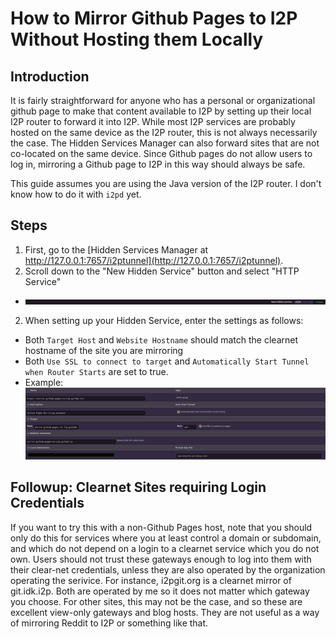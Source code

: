 # How to Mirror Github Pages to I2P Without Hosting them Locally

Introduction
------------

It is fairly straightforward for anyone who has a personal or organizational github
page to make that content available to I2P by setting up their local I2P router to
forward it into I2P. While most I2P services are probably hosted on the same device
as the I2P router, this is not always necessarily the case. The Hidden Services Manager
can also forward sites that are not co-located on the same device. Since Github pages
do not allow users to log in, mirroring a Github page to I2P in this way should always
be safe.

This guide assumes you are using the Java version of the I2P router. I don't know how to
do it with `i2pd` yet.

Steps
-----

1. First, go to the [Hidden Services Manager at http://127.0.0.1:7657/i2ptunnel](http://127.0.0.1:7657/i2ptunnel).
2. Scroll down to the "New Hidden Service" button and select "HTTP Service"
 - ![Set up an HTTP Service](HTTPService.png)
2. When setting up your Hidden Service, enter the settings as follows:
 - Both `Target Host` and `Website Hostname` should match the clearnet hostname of the site you are mirroring
 - Both `Use SSL to connect to target` and `Automatically Start Tunnel when Router Starts` are set to true.
 - Example: ![Example Hostname Settings](HTTPService-Hostname-Settings.png)

Followup: Clearnet Sites requiring Login Credentials
----------------------------------------------------

If you want to try this with a non-Github Pages host, note that you should only do this
for services where you at least control a domain or subdomain, and which do not depend on
a login to a clearnet service which you do not own. Users should not trust these gateways
enough to log into them with their clear-net credentials, unless they are also operated by
the organization operating the serivice. For instance, i2pgit.org is a clearnet mirror of
git.idk.i2p. Both are operated by me so it does not matter which gateway you choose. For
other sites, this may not be the case, and so these are excellent view-only gateways and
blog hosts. They are not useful as a way of mirroring Reddit to I2P or something like that.
